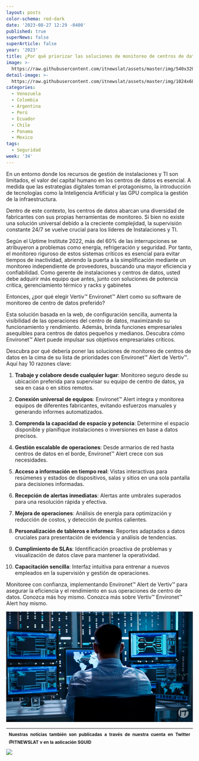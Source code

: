 ```yaml
---
layout: posts
color-schema: red-dark
date: '2023-08-27 12:29 -0400'
published: true
superNews: false
superArticle: false
year: '2023'
title: ¿Por qué priorizar las soluciones de monitoreo de centros de datos?
image: >-
  https://raw.githubusercontent.com/itnewslat/assets/master/img/540x320/monitoreo-p.jpg
detail-image: >-
  https://raw.githubusercontent.com/itnewslat/assets/master/img/1024x680/monitoreo-g.jpg
categories:
  - Venezuela
  - Colombia
  - Argentina
  - Perú
  - Ecuador
  - Chile
  - Panama
  - Mexico
tags:
  - Seguridad
week: '34'
---
```

En un entorno donde los recursos de gestión de instalaciones y TI son limitados, el valor del capital humano en los centros de datos es esencial. A medida que las estrategias digitales toman el protagonismo, la introducción de tecnologías como la Inteligencia Artificial y las GPU complica la gestión de la infraestructura.

Dentro de este contexto, los centros de datos abarcan una diversidad de fabricantes con sus propias herramientas de monitoreo. Si bien no existe una solución universal debido a la creciente complejidad, la supervisión constante 24/7 se vuelve crucial para los líderes de Instalaciones y TI.

Según el Uptime Institute 2022, más del 60% de las interrupciones se atribuyeron a problemas como energía, refrigeración y seguridad. Por tanto, el monitoreo riguroso de estos sistemas críticos es esencial para evitar tiempos de inactividad, abriendo la puerta a la simplificación mediante un monitoreo independiente de proveedores, buscando una mayor eficiencia y confiabilidad. Como gerente de instalaciones y centros de datos, usted debe adquirir más equipo que antes, junto con soluciones de potencia crítica, gerenciamiento térmico y racks y gabinetes

Entonces, ¿por qué elegir Vertiv™ Environet™ Alert como su software de monitoreo de centro de datos preferido?

Esta solución basada en la web, de configuración sencilla, aumenta la visibilidad de las operaciones del centro de datos, maximizando su funcionamiento y rendimiento. Además, brinda funciones empresariales asequibles para centros de datos pequeños y medianos. Descubra cómo Environet™ Alert puede impulsar sus objetivos empresariales críticos.

Descubra por qué debería poner las soluciones de monitoreo de centros de datos en la cima de su lista de prioridades con Environet™ Alert de Vertiv™. Aquí hay 10 razones clave:

1. **Trabaje y colabore desde cualquier lugar**: Monitoreo seguro desde su ubicación preferida para supervisar su equipo de centro de datos, ya sea en casa o en sitios remotos.

2. **Conexión universal de equipos**: Environet™ Alert integra y monitorea equipos de diferentes fabricantes, evitando esfuerzos manuales y generando informes automatizados.

3. **Comprenda la capacidad de espacio y potencia**: Determine el espacio disponible y planifique instalaciones o inversiones en base a datos precisos.

4. **Gestión escalable de operaciones**: Desde armarios de red hasta centros de datos en el borde, Environet™ Alert crece con sus necesidades.

5. **Acceso a información en tiempo real**: Vistas interactivas para resúmenes y estados de dispositivos, salas y sitios en una sola pantalla para decisiones informadas.

6. **Recepción de alertas inmediatas**: Alertas ante umbrales superados para una resolución rápida y efectiva.

7. **Mejora de operaciones**: Análisis de energía para optimización y reducción de costos, y detección de puntos calientes.

8. **Personalización de tableros e informes**: Reportes adaptados a datos cruciales para presentación de evidencia y análisis de tendencias.

9. **Cumplimiento de SLAs**: Identificación proactiva de problemas y visualización de datos clave para mantener la operatividad.

10. **Capacitación sencilla**: Interfaz intuitiva para entrenar a nuevos empleados en la supervisión y gestión de operaciones.

Monitoree con confianza, implementando Environet™ Alert de Vertiv™ para asegurar la eficiencia y el rendimiento en sus operaciones de centro de datos. Conozca más hoy mismo.
Conozca más sobre Vertiv™ Environet™ Alert hoy mismo.

![](https://raw.githubusercontent.com/itnewslat/assets/master/img/540x320/monitoreo-p.jpg)

<table style="height: 42px;" width="569">
<tbody>
<tr>
<td style="text-align: justify;"><sub><strong>Nuestras noticias también son publicadas a través de nuestra cuenta en Twitter <a href="https://twitter.com/itnewslat?lang=es">@ITNEWSLAT</a> y en la aplicación <a href="https://squidapp.co/en/">SQUID</a></strong></sub></td>
</tr>
</tbody>
</table>

<img src="https://tracker.metricool.com/c3po.jpg?hash=56f88a41e39ab42c063cc51676587a04"/>